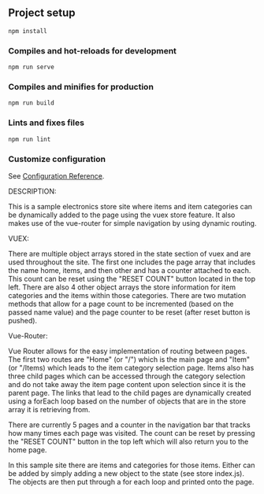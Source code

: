 ## Project setup
```
npm install
```

### Compiles and hot-reloads for development
```
npm run serve
```

### Compiles and minifies for production
```
npm run build
```

### Lints and fixes files
```
npm run lint
```

### Customize configuration
See [Configuration Reference](https://cli.vuejs.org/config/).

DESCRIPTION:

This is a sample electronics store site where items and item categories can be dynamically added to the page using the vuex store feature. It also makes use of the vue-router for simple navigation by using dynamic routing. 

VUEX: 

There are multiple object arrays stored in the state section of vuex and are used throughout the site. The first one includes the page array that includes the name home, items, and then other and has a counter attached to each. This count can be reset using the "RESET COUNT" button located in the top left. There are also 4 other object arrays the store information for item categories and the items within those categories. There are two mutation methods that allow for a page count to be incremented (based on the passed name value) and the page counter to be reset (after reset button is pushed).

Vue-Router:

Vue Router allows for the easy implementation of routing between pages. The first two routes are "Home" (or "/") which is the main page and "Item" (or "/Items) which leads to the item category selection page. Items also has three child pages which can be accessed through the category selection and do not take away the item page content upon selection since it is the parent page. The links that lead to the child pages are dynamically created using a forEach loop based on the number of objects that are in the store array it is retrieving from.

There are currently 5 pages and a counter in the navigation bar that tracks how many times each page was visited. The count can be reset by pressing the "RESET COUNT" button in the top left which will also return you to the home page. 

In this sample site there are items and categories for those items. Either can be added by simply adding a new object to the state (see store index.js). The objects are then put through a for each loop and printed onto the page.
